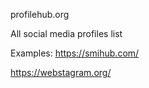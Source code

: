 profilehub.org

All social media profiles list

Examples:
https://smihub.com/

https://webstagram.org/
